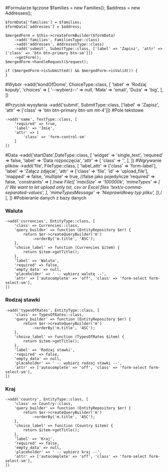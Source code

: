 #Formularze łączone
    $families = new Families();
    $address = new Addresses();

    $formData['families'] = $families;
    $formData['addresses'] = $address;

    $mergedForm = $this->createFormBuilder($formData)
        ->add('families', FamiliesType::class)
        ->add('addresses', AddressesType::class)
        ->add('submit', SubmitType::class, ['label' => 'Zapisz', 'attr' => ['class' => 'btn btn-primary btn-sm']])
        ->getForm();
    $mergedForm->handleRequest($request);

    if ($mergedForm->isSubmitted() && $mergedForm->isValid()) {
    }

#Wybór
    ->add('kondOfDome', ChoiceType::class, [
        'label' => 'Rodzaj kopuły',
        'choices'  => [
            '--wybierz--' => null,
            'Mała' => 'small',
            'Duża' => 'big',
        ],
    ])

#Przycisk wysyłania
    ->add('submit', SubmitType::class, ['label' => 'Zapisz', 'attr' => ['class' => 'btn btn-primary btn-sm mt-4']])
#Pole tekstowe
```
->add('name', TextType::class, [
    'required' => true, 
    'label' => 'Imię', 
    'attr' => [
        'class' => 'form-control-sm'
    ]
])
```
#Data
    ->add('startDate',DateType::class, [
        'widget' => 'single_text',
        'required' => false,
        'label' => 'Data rozpoczęcia',
        'attr' => [
            'class' => '',
        ], ])
#Wgrywanie plików
    ->add('file', FileType::class, [
        'label_attr' => ['class' => 'form-label'],
        'label' => 'Załącz zdjęcie',
        'attr' => ['class' => 'file', 'id' => 'upload_file'],
        'mapped' => false,
        'multiple' => true, //false jako pojedyńcze
        'required' => false,
        'constraints' => [
            /*new File([
                'maxSize' => '100000k',
                'mimeTypes' => [ // We want to let upload only txt, csv or Excel files
                    'text/x-comma-separated-values',
                ],
                'mimeTypesMessage' => 'Nieprawidłowy typ pliku',
            ]),*/
        ],
    ])
#Pobieranie danych z bazy danych
### Waluta

    ->add('currencies', EntityType::class, [
        'class' => Currencies::class,
        'query_builder' => function (EntityRepository $er) {
            return $er->createQueryBuilder('m')
                ->orderBy('m.title', 'ASC');
        },
        'choice_label' => function (Currencies $item) {
            return $item->getTitle();
        },
        'label' => 'Waluta',
        'required' => false,
        'empty_data' => null,
        'placeholder' => ' -- wybierz walutę --',
        'attr' => ['autocomplete' => 'off', 'class' => 'form-select form-select-sm'],
    ])

### Rodzaj stawki
    ->add('typesOfRates', EntityType::class, [
        'class' => TypesOfRates::class,
        'query_builder' => function (EntityRepository $er) {
            return $er->createQueryBuilder('m')
                ->orderBy('m.title', 'ASC');
        },
        'choice_label' => function (TypesOfRates $item) {
            return $item->getTitle();
        },
        'label' => 'Rodzaj stawki',
        'required' => false,
        'empty_data' => null,
        'placeholder' => ' -- wybierz rodzaj stawki --',
        'attr' => ['autocomplete' => 'off', 'class' => 'form-select form-select-sm'],
    ])

### Kraj
    ->add('country', EntityType::class, [
        'class' => Country::class,
        'query_builder' => function (EntityRepository $er) {
            return $er->createQueryBuilder('m')
                ->orderBy('m.title', 'ASC');
        },
        'choice_label' => function (Country $item) {
            return $item->getTitle();
        },
        'label' => 'Kraj',
        'required' => false,
        'empty_data' => null,
        'placeholder' => ' -- wybierz kraj --',
        'attr' => ['autocomplete' => 'off', 'class' => 'form-select form-select-sm'],
    ])